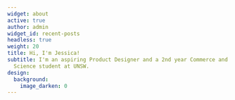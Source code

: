 ```yaml
---
widget: about
active: true
author: admin
widget_id: recent-posts
headless: true
weight: 20
title: Hi, I'm Jessica!
subtitle: I'm an aspiring Product Designer and a 2nd year Commerce and Computer
  Science student at UNSW.
design:
  background:
    image_darken: 0
---
```

